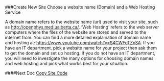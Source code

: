 ###Create New Site
Choose a website name (Domain) and a Web Hosting Service

A domain name refers to the website name (url) used to visit your site, such as http://openphys.med.ualberta.ca/. 
‘Web Hosting’ refers to the web server computers where the files of the website are stored and served to the internet from. 
You can find a more detailed explaination of domain name and hosting at: https://www.youtube.com/watch?v=S4CWFoTZxSA. 
If you have an IT department, pick a website name for your project then ask them to get the domain and set up hosting. 
If you do not have an IT department, you will need to investigate the many options for choosing domain names and web hosting and 
pick what works best for your situation.

####Next Doc
[Copy Site Code](https://github.com/OpenPhysProject/OpenPhys/blob/master/docs/newSiteDocs/02_Copy_Site_Code.md)